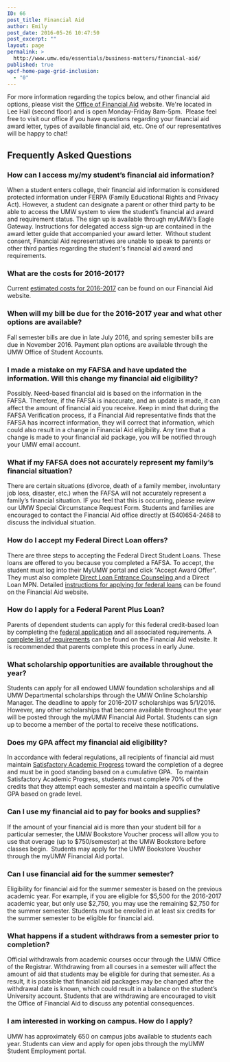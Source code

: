 ```yaml
---
ID: 66
post_title: Financial Aid
author: Emily
post_date: 2016-05-26 10:47:50
post_excerpt: ""
layout: page
permalink: >
  http://www.umw.edu/essentials/business-matters/financial-aid/
published: true
wpcf-home-page-grid-inclusion:
  - "0"
---
```

For more information regarding the topics below, and other financial aid options, please visit the <a href="http://www.umw.edu/financialaid">Office of Financial Aid</a> website. We're located in Lee Hall (second floor) and is open Monday-Friday 8am-5pm.  Please feel free to visit our office if you have questions regarding your financial aid award letter, types of available financial aid, etc. One of our representatives will be happy to chat!
<h2>Frequently Asked Questions</h2>
<h3>How can I access my/my student’s financial aid information?</h3>
When a student enters college, their financial aid information is considered protected information under FERPA (Family Educational Rights and Privacy Act). However, a student can designate a parent or other third party to be able to access the UMW system to view the student’s financial aid award and requirement status. The sign up is available through myUMW’s Eagle Gateway. Instructions for delegated access sign-up are contained in the award letter guide that accompanied your award letter.  Without student consent, Financial Aid representatives are unable to speak to parents or other third parties regarding the student's financial aid award and requirements.
<h3>What are the costs for 2016-2017?</h3>
Current <a href="https://www.umw.edu/financialaid/process/cost-of-attendance/">estimated costs for 2016-2017</a> can be found on our Financial Aid website.
<h3>When will my bill be due for the 2016-2017 year and what other options are available?</h3>
Fall semester bills are due in late July 2016, and spring semester bills are due in November 2016. Payment plan options are available through the UMW Office of Student Accounts.
<h3>I made a mistake on my FAFSA and have updated the information. Will this change my financial aid eligibility?</h3>
Possibly. Need-based financial aid is based on the information in the FAFSA. Therefore, if the FAFSA is inaccurate, and an update is made, it can affect the amount of financial aid you receive. Keep in mind that during the FAFSA Verification process, if a Financial Aid representative finds that the FAFSA has incorrect information, they will correct that information, which could also result in a change in Financial Aid eligibility. Any time that a change is made to your financial aid package, you will be notified through your UMW email account.
<h3>What if my FAFSA does not accurately represent my family’s financial situation?</h3>
There are certain situations (divorce, death of a family member, involuntary job loss, disaster, etc.) when the FAFSA will not accurately represent a family’s financial situation. IF you feel that this is occurring, please review our UMW Special Circumstance Request Form. Students and families are encouraged to contact the Financial Aid office directly at (540)654-2468 to discuss the individual situation.
<h3>How do I accept my Federal Direct Loan offers?</h3>
There are three steps to accepting the Federal Direct Student Loans. These loans are offered to you because you completed a FAFSA. To accept, the student must log into their MyUMW portal and click “Accept Award Offer”. They must also complete <a href="http://www.studentloans.gov">Direct Loan Entrance Counseling </a>and a Direct Loan MPN. Detailed <a href="http://www.umw.edu/financialaid/types/loans/student-loans/application-instructions/">instructions for applying for federal loans</a> can be found on the Financial Aid website.
<h3>How do I apply for a Federal Parent Plus Loan?</h3>
Parents of dependent students can apply for this federal credit-based loan by completing the <a href="http://www.studentloans.gov">federal application</a> and all associated requirements. A <a href="http://www.umw.edu/financialaid/types/loans/parent-plus-loan/">complete list of requirements</a> can be found on the Financial Aid website. It is recommended that parents complete this process in early June.
<h3>What scholarship opportunities are available throughout the year?</h3>
Students can apply for all endowed UMW foundation scholarships and all UMW Departmental scholarships through the UMW Online Scholarship Manager. The deadline to apply for 2016-2017 scholarships was 5/1/2016. However, any other scholarships that become available throughout the year will be posted through the myUMW Financial Aid Portal. Students can sign up to become a member of the portal to receive these notifications.
<h3>Does my GPA affect my financial aid eligibility?</h3>
In accordance with federal regulations, all recipients of financial aid must maintain <a href="http://www.umw.edu/financialaid/eligibility/satisfactory-academic-progress/">Satisfactory Academic Progress</a> toward the completion of a degree and must be in good standing based on a cumulative GPA.  To maintain Satisfactory Academic Progress, students must complete 70% of the credits that they attempt each semester and maintain a specific cumulative GPA based on grade level.
<h3>Can I use my financial aid to pay for books and supplies?</h3>
If the amount of your financial aid is more than your student bill for a particular semester, the UMW Bookstore Voucher process will allow you to use that overage (up to $750/semester) at the UMW Bookstore before classes begin.  Students may apply for the UMW Bookstore Voucher through the myUMW Financial Aid portal.
<h3>Can I use financial aid for the summer semester?</h3>
Eligibility for financial aid for the summer semester is based on the previous academic year. For example, if you are eligible for $5,500 for the 2016-2017 academic year, but only use $2,750, you may use the remaining $2,750 for the summer semester. Students must be enrolled in at least six credits for the summer semester to be eligible for financial aid.
<h3>What happens if a student withdraws from a semester prior to completion?</h3>
Official withdrawals from academic courses occur through the UMW Office of the Registrar. Withdrawing from all courses in a semester will affect the amount of aid that students may be eligible for during that semester. As a result, it is possible that financial aid packages may be changed after the withdrawal date is known, which could result in a balance on the student’s University account. Students that are withdrawing are encouraged to visit the Office of Financial Aid to discuss any potential consequences.
<h3>I am interested in working on campus. How do I apply?</h3>
UMW has approximately 650 on campus jobs available to students each year. Students can view and apply for open jobs through the myUMW Student Employment portal.